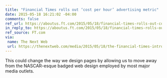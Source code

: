 ```yaml
---
title: "Financial Times rolls out ‘cost per hour’ advertising metric"
date: 2015-05-18 16:21:02 -04:00
comments: false
ref_url: https://aboutus.ft.com/2015/05/18/financial-times-rolls-out-cost-per-hour-advertising-metric/
in_reply_to: https://aboutus.ft.com/2015/05/18/financial-times-rolls-out-cost-per-hour-advertising-metric/
ref_source: FT.com
via:
 name: The Next Web
 url: https://thenextweb.com/media/2015/05/18/the-financial-times-introduces-cost-per-hour-ad-metric-to-focus-on-engagement/
---
```


This could change the way we design pages by allowing us to move away from the NASCAR-esque badged web design employed by most major media outlets.